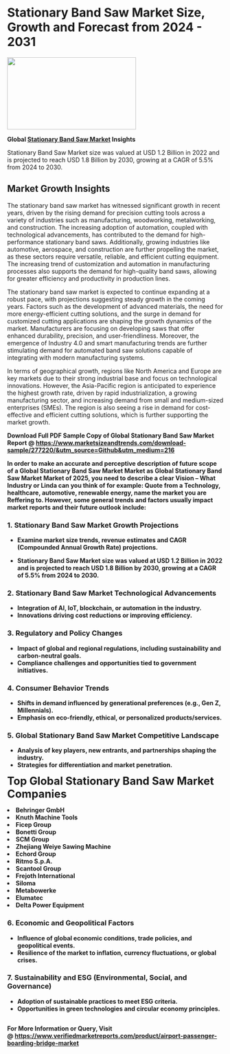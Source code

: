 <H1>Stationary Band Saw Market Size, Growth and Forecast from 2024 - 2031</H1><img class="aligncenter size-medium wp-image-584254" src="https://thirdeyenews.in/wp-content/uploads/2024/09/Global-Market-Research-300x168.jpeg" alt="" width="300" height="168" /><p><strong>Global&nbsp;<a href="https://www.marketsizeandtrends.com/download-sample/277220/&amp;utm_source=Github&utm_medium=216">Stationary Band Saw Market</a> Insights</strong></p><p>Stationary Band Saw Market size was valued at USD 1.2 Billion in 2022 and is projected to reach USD 1.8 Billion by 2030, growing at a CAGR of 5.5% from 2024 to 2030.</p><p><h2>Market Growth Insights</h2> <p>The stationary band saw market has witnessed significant growth in recent years, driven by the rising demand for precision cutting tools across a variety of industries such as manufacturing, woodworking, metalworking, and construction. The increasing adoption of automation, coupled with technological advancements, has contributed to the demand for high-performance stationary band saws. Additionally, growing industries like automotive, aerospace, and construction are further propelling the market, as these sectors require versatile, reliable, and efficient cutting equipment. The increasing trend of customization and automation in manufacturing processes also supports the demand for high-quality band saws, allowing for greater efficiency and productivity in production lines.</p> <p><strong></strong></p> <p>The stationary band saw market is expected to continue expanding at a robust pace, with projections suggesting steady growth in the coming years. Factors such as the development of advanced materials, the need for more energy-efficient cutting solutions, and the surge in demand for customized cutting applications are shaping the growth dynamics of the market. Manufacturers are focusing on developing saws that offer enhanced durability, precision, and user-friendliness. Moreover, the emergence of Industry 4.0 and smart manufacturing trends are further stimulating demand for automated band saw solutions capable of integrating with modern manufacturing systems.</p> <p>In terms of geographical growth, regions like North America and Europe are key markets due to their strong industrial base and focus on technological innovations. However, the Asia-Pacific region is anticipated to experience the highest growth rate, driven by rapid industrialization, a growing manufacturing sector, and increasing demand from small and medium-sized enterprises (SMEs). The region is also seeing a rise in demand for cost-effective and efficient cutting solutions, which is further supporting the market growth.</p> <p><strong></p><p><span class=""><strong>Download Full PDF Sample Copy of Global Stationary Band Saw Market Report</strong> @ <a href="https://www.marketsizeandtrends.com/download-sample/277220/&amp;utm_source=Github&utm_medium=216" target="_blank">https://www.marketsizeandtrends.com/download-sample/277220/&amp;utm_source=Github&utm_medium=216</a></span></p><p>In order to make an accurate and perceptive description of future scope of a Global&nbsp;Stationary Band Saw Market Market as Global&nbsp;Stationary Band Saw Market Market of 2025, you need to describe a clear Vision &ndash; What Industry or Linda can you think of for example: Quote from a Technology, healthcare, automotive, renewable energy, name the market you are Reffering to. However, some general trends and factors usually impact market reports and their future outlook include:</p><h3>1.&nbsp;<strong>Stationary Band Saw Market Growth Projections</strong></h3><ul><li>Examine market size trends, revenue estimates and CAGR (Compounded Annual Growth Rate) projections.</li><li><p>Stationary Band Saw Market size was valued at USD 1.2 Billion in 2022 and is projected to reach USD 1.8 Billion by 2030, growing at a CAGR of 5.5% from 2024 to 2030.</p></li></ul><h3>2.&nbsp;<strong>Stationary Band Saw Market Technological Advancements</strong></h3><ul><li>Integration of AI, IoT, blockchain, or automation in the industry.</li><li>Innovations driving cost reductions or improving efficiency.</li></ul><h3>3.&nbsp;<strong>Regulatory and Policy Changes</strong></h3><ul><li>Impact of global and regional regulations, including sustainability and carbon-neutral goals.</li><li>Compliance challenges and opportunities tied to government initiatives.</li></ul><h3>4.&nbsp;<strong>Consumer Behavior Trends</strong></h3><ul><li>Shifts in demand influenced by generational preferences (e.g., Gen Z, Millennials).</li><li>Emphasis on eco-friendly, ethical, or personalized products/services.</li></ul><h3>5.&nbsp;<strong>Global Stationary Band Saw Market Competitive Landscape</strong></h3><ul><li>Analysis of key players, new entrants, and partnerships shaping the industry.</li><li>Strategies for differentiation and market penetration.</li></ul><p data-pm-slice="1 1 []"><span style="color: inherit; font-family: inherit; font-size: 25px;">Top Global Stationary Band Saw Market Companies</span></p><div class="" data-test-id=""><p><li>Behringer GmbH</li><li> Knuth Machine Tools</li><li> Ficep Group</li><li> Bonetti Group</li><li> SCM Group</li><li> Zhejiang Weiye Sawing Machine</li><li> Echord Group</li><li> Ritmo S.p.A.</li><li> Scantool Group</li><li> Frejoth International</li><li> Siloma</li><li> Metabowerke</li><li> Elumatec</li><li> Delta Power Equipment</li></p></div><h3>6.&nbsp;<strong>Economic and Geopolitical Factors</strong></h3><ul><li>Influence of global economic conditions, trade policies, and geopolitical events.</li><li>Resilience of the market to inflation, currency fluctuations, or global crises.</li></ul><h3>7.&nbsp;<strong>Sustainability and ESG (Environmental, Social, and Governance)</strong></h3><ul><li>Adoption of sustainable practices to meet ESG criteria.</li><li>Opportunities in green technologies and circular economy principles.</li></ul><h2><strong style="font-size: 14px;">For More Information or Query, Visit @&nbsp;</strong><a style="background-color: #ffffff; font-size: 14px;" href="https://www.marketsizeandtrends.com/report/stationary-band-saw-market/" target="_blank">https://www.verifiedmarketreports.com/product/airport-passenger-boarding-bridge-market</a></h2>

